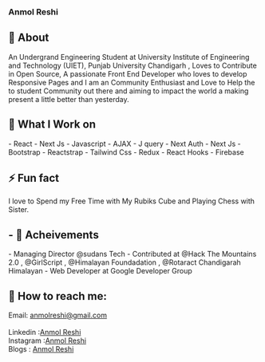 ### Anmol Reshi 
<!-- <img style="height:100px" src="background.jpg"/> -->
## 🧐 About
An Undergrand Engineering Student at University Institute of Engineering and Technology (UIET), Punjab University Chandigarh , Loves to Contribute in Open Source, A passionate Front End Developer who loves to develop Responsive Pages and I am an Community Enthusiast and Love to Help the to student Community out there and aiming to impact the world a making present a little better than yesterday.
<h2>🌱  What I Work on </br> </h2>
- React 
- Next Js
- Javascript 
- AJAX
- J query
- Next Auth
- Next Js
- Bootstrap 
- Reactstrap
- Tailwind Css
- Redux
- React Hooks
- Firebase
  
  <h2>⚡ Fun fact</h2>
  <span>
  I love to Spend my Free Time with My Rubiks Cube and Playing Chess with Sister.
  </span>
  <h2>- 👯 Acheivements </h2>
- Managing Director @sudans Tech 
- Contributed at @Hack The Mountains 2.0 , @GirlScript , @Himalayan Foundadation , @Rotaract Chandigarah Himalayan 
- Web Developer at Google Developer Group 

  
<h2>💬 <b>How to reach me:</b> <br></h2>
Email: <a href="mailto:anmolreshi@gmail.com">anmolreshi@gmail.com<br></a><br/>
Linkedin :<a href="https://www.linkedin.com/in/anmolreshi/">Anmol Reshi</a><br/>
Instagram :<a href="https://www.instagram.com/iamanmolreshi_20/">Anmol Reshi</a><br/>
Blogs : <a href="https://medium.com/@anmolreshi">Anmol Reshi</a><br/>

<!--
**Anmolreshi/Anmolreshi** is a ✨ _special_ ✨ repository because its `README.md` (this file) appears on your GitHub profile.

Here are some ideas to get you started:  
- 🔭 I’m currently working on ...
- 🌱 I’m currently learning ...
- 👯 I’m looking to collaborate on ...
- 🤔 I’m looking for help with ...
- 💬 Ask me about ...
- 📫 How to reach me: ...
- 😄 Pronouns: ...
- ⚡ Fun fact: ...
-->
